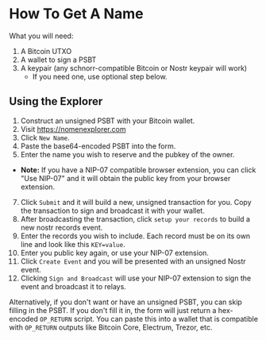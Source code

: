 # How To Get A Name

What you will need:

1. A Bitcoin UTXO
2. A wallet to sign a PSBT
3. A keypair (any schnorr-compatible Bitcoin or Nostr keypair will work)
   * If you need one, use optional step below.

## Using the Explorer

1. Construct an unsigned PSBT with your Bitcoin wallet.
2. Visit https://nomenexplorer.com
3. Click `New Name`.
3. Paste the base64-encoded PSBT into the form.
6. Enter the name you wish to reserve and the pubkey of the owner.
  * __Note:__ If you have a NIP-07 compatible browser extension, you can click "Use NIP-07" and it will obtain the public key from your browser extension.
7. Click `Submit` and it will build a new, unsigned transaction for you. Copy the transaction to sign and broadcast it with your wallet.
8. After broadcasting the transaction, click `setup your records` to build a new nostr records event.
9. Enter the records you wish to include. Each record must be on its own line and look like this `KEY=value`.
10. Enter you public key again, or use your NIP-07 extension.
11. Click `Create Event` and you will be presented with an unsigned Nostr event.
12. Clicking `Sign and Broadcast` will use your NIP-07 extension to sign the event and broadcast it to relays.

Alternatively, if you don't want or have an unsigned PSBT, you can skip filling in the PSBT. If you don't fill it in, the form will just return a hex-encoded `OP_RETURN` script. You can paste this into a wallet that is compatible with `OP_RETURN` outputs like Bitcoin Core, Electrum, Trezor, etc.